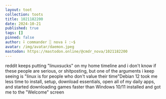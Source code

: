 ```yaml
---
layout: toot
collection: toots
title: 1021182200
date: 2024-10-21
published: true
tags: []
pinned: false
author: ⸸ commander ░ nova ⸸ :~$
avatar: /img/avatar/daemon.jpeg
mastodon: https://mastodon.online/@cmdr_nova/1021182200
---
```


reddit keeps putting "linuxsucks" on my home timeline and i don't know if these people are serious, or shitposting, but one of the arguments i keep seeing is "linux is for people who don't value their time"Debian 12 took me less time to install, setup, download essentials, open all of my daily apps, and started downloading games faster than Windows 10/11 installed and got me to the "Welcome" screen
